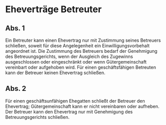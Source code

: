 # Eheverträge Betreuter



## Abs. 1

 Ein Betreuter kann einen Ehevertrag nur mit Zustimmung seines Betreuers schließen, soweit für diese Angelegenheit ein Einwilligungsvorbehalt angeordnet ist. Die Zustimmung des Betreuers bedarf der Genehmigung des Betreuungsgerichts, wenn der Ausgleich des Zugewinns ausgeschlossen oder eingeschränkt oder wenn Gütergemeinschaft vereinbart oder aufgehoben wird. Für einen geschäftsfähigen Betreuten kann der Betreuer keinen Ehevertrag schließen.

## Abs. 2

 Für einen geschäftsunfähigen Ehegatten schließt der Betreuer den Ehevertrag; Gütergemeinschaft kann er nicht vereinbaren oder aufheben. Der Betreuer kann den Ehevertrag nur mit Genehmigung des Betreuungsgerichts schließen. 

